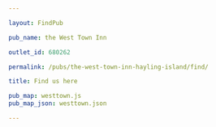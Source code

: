 ```yaml
---

layout: FindPub

pub_name: the West Town Inn

outlet_id: 680262

permalink: /pubs/the-west-town-inn-hayling-island/find/

title: Find us here

pub_map: westtown.js
pub_map_json: westtown.json

---
```



